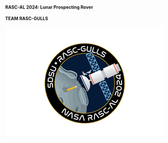 #### RASC-AL 2024: Lunar Prospecting Rover
#### TEAM RASC-GULLS
![RASCGULLS](/Acceleration_Docs/Acceleration_Doc_Images/GULLS.png)
